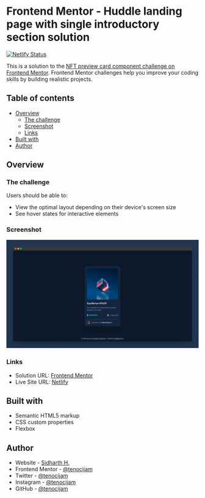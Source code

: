 # Frontend Mentor - Huddle landing page with single introductory section solution

[![Netlify Status](https://api.netlify.com/api/v1/badges/e74e4fd7-5fc3-4ac5-985d-cf8a2a046645/deploy-status)](https://app.netlify.com/sites/nft-card-component-sh/deploys)

This is a solution to the [NFT preview card component challenge on Frontend Mentor](https://www.frontendmentor.io/challenges/nft-preview-card-component-SbdUL_w0U). Frontend Mentor challenges help you improve your coding skills by building realistic projects. 

## Table of contents

- [Overview](#overview)
  - [The challenge](#the-challenge)
  - [Screenshot](#screenshot)
  - [Links](#links)
- [Built with](#built-with)
- [Author](#author)

## Overview

### The challenge

Users should be able to:

- View the optimal layout depending on their device's screen size
- See hover states for interactive elements

### Screenshot

![](./screenshot.png)

### Links

- Solution URL: [Frontend Mentor](https://www.frontendmentor.io/solutions/nft-preview-card-component-using-html-and-css-S2AgNLkt0N)
- Live Site URL: [Netlify](https://nft-card-component-sh.netlify.app/)

## Built with

- Semantic HTML5 markup
- CSS custom properties
- Flexbox

## Author

- Website - [Sidharth H.](https://www.sidharthh.in)
- Frontend Mentor - [@tenocijam](https://www.frontendmentor.io/profile/tenocijam)
- Twitter - [@tenocijam](https://www.twitter.com/tenocijam)
- Instagram - [@tenocijam](https://www.instagram.com/tenocijam)
- GitHub - [@tenocijam](https://www.github.com/tenocijam)
